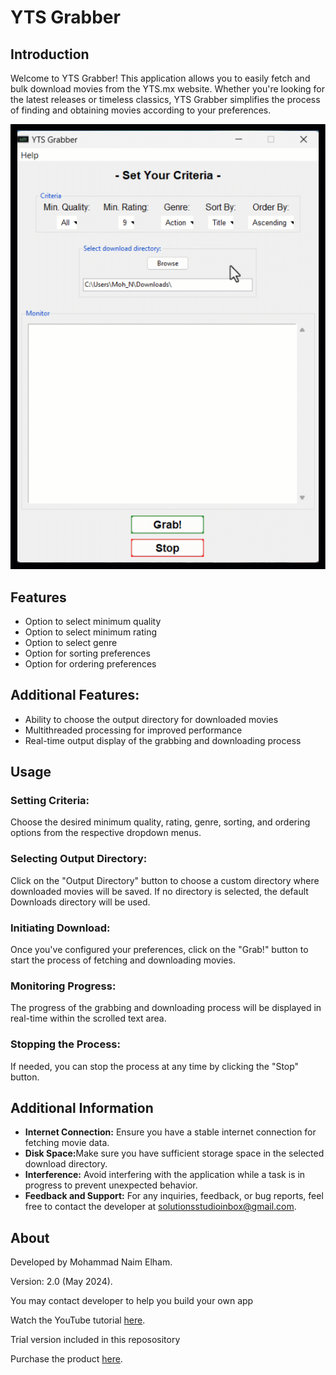 <h1> YTS Grabber</h1>

<h2> Introduction </h2>

Welcome to YTS Grabber! This application allows you to easily fetch and bulk download movies from the YTS.mx website. Whether you're looking for the latest releases or timeless classics, YTS Grabber simplifies the process of finding and obtaining movies according to your preferences.

![Alt Text](YTSGrabber.gif)


<h2> Features </h2>

<ul>
  <li>Option to select minimum quality</li>
  <li>Option to select minimum rating</li>
  <li>Option to select genre</li>
  <li>Option for sorting preferences</li>
  <li>Option for ordering preferences</li>
</ul>

<h2>Additional Features:</h2>
<ul>
  <li>Ability to choose the output directory for downloaded movies</li>
  <li>Multithreaded processing for improved performance</li>
  <li>Real-time output display of the grabbing and downloading process</li>
</ul>

<h2>Usage</h2>

<h3>Setting Criteria:</h3>
<p>Choose the desired minimum quality, rating, genre, sorting, and ordering options from the respective dropdown menus.</p>

<h3>Selecting Output Directory:</h3>
<p>Click on the "Output Directory" button to choose a custom directory where downloaded movies will be saved. If no directory is selected, the default Downloads directory will be used.</p>

<h3>Initiating Download:</h3>
<p>Once you've configured your preferences, click on the "Grab!" button to start the process of fetching and downloading movies.</p>

<h3>Monitoring Progress:</h3>
<p>The progress of the grabbing and downloading process will be displayed in real-time within the scrolled text area.</p>

<h3>Stopping the Process:</h3>
<p>If needed, you can stop the process at any time by clicking the "Stop" button.</p>

<h2>Additional Information</h2>
<ul>
  <li><strong>Internet Connection:</strong> Ensure you have a stable internet connection for fetching movie data.</li>
  <li><strong>Disk Space:</strong>Make sure you have sufficient storage space in the selected download directory.</li>
  <li><strong>Interference:</strong> Avoid interfering with the application while a task is in progress to prevent unexpected behavior.</li>
  <li><strong>Feedback and Support:</strong> For any inquiries, feedback, or bug reports, feel free to contact the developer at <a href="mailto:solutionsstudioinbox@gmail.com">solutionsstudioinbox@gmail.com</a>.</li>
</ul>

<h2>About</h2>
<p>Developed by Mohammad Naim Elham.</p>
<p>Version: 2.0 (May 2024).</p>
<p>You may contact developer to help you build your own app</p>


<p>Watch the YouTube tutorial <a href="https://youtu.be/TsZ38iuygDk">here</a>.</p>
<p>Trial version included in this reposository </p>

<p>Purchase the product <a href="https://naimelham.gumroad.com/l/ytsgrabber">here</a>.</p>

